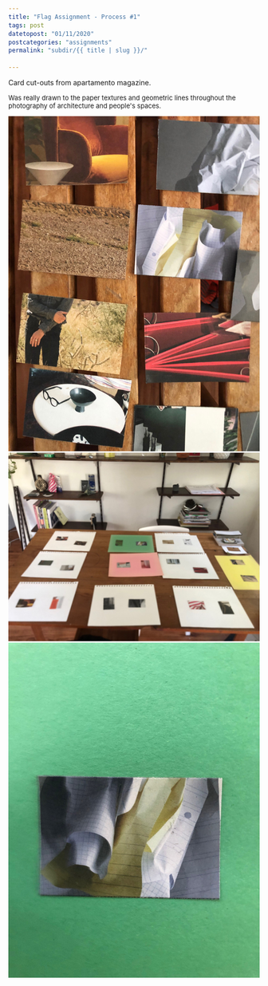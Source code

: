 ```yaml
---
title: "Flag Assignment - Process #1"
tags: post
datetopost: "01/11/2020"
postcategories: "assignments"
permalink: "subdir/{{ title | slug }}/"

---
```


<p> Card cut-outs from apartamento magazine. </p>
<p style="font-size: small;">Was really drawn to the paper textures and geometric lines throughout the photography of architecture and people's spaces.</p>

<div class="flex-container">

<img class="one-col space-r" src="/img/blog/01_flag-1.jpg">
<img class="two-col space-r" src="/img/blog/01_flag-2.jpg">
<img class="one-col" src="/img/blog/01_flag-3.jpg">

</div>



